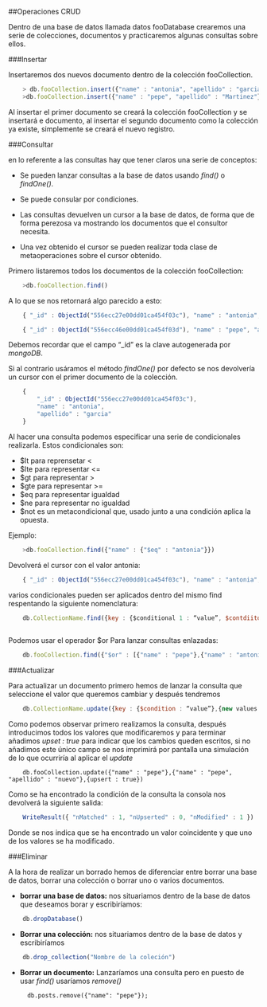 ##Operaciones CRUD

Dentro de una base de datos llamada datos fooDatabase crearemos una serie de colecciones, documentos y practicaremos algunas consultas sobre ellos.

###Insertar 

Insertaremos dos  nuevos documento dentro de la colección fooCollection.

```javascript
	> db.fooCollection.insert({"name" : "antonia", "apellido" : "garcia"})
	>db.fooCollection.insert({"name" : "pepe", "apellido" : "Martinez"})

```

Al insertar el primer documento se creará la colección fooCollection y se insertará e documento, al insertar el segundo documento como la colección ya existe, simplemente se creará el nuevo registro.	

###Consultar

en lo referente a las consultas hay que tener claros una serie de conceptos:
		
* Se pueden lanzar consultas a la base de datos usando *find()* o *findOne()*.
		
* Se puede consular por condiciones.

* Las consultas devuelven un cursor a la base de datos, de forma que de forma perezosa va mostrando los documentos que el consultor necesita.
		 
* Una vez obtenido el cursor se pueden realizar toda clase de metaoperaciones sobre el cursor obtenido. 


Primero listaremos todos los documentos de la colección fooCollection:

```javascript
    >db.fooCollection.find()
```

A lo que se nos retornará algo parecido a esto:

```javascript
    { "_id" : ObjectId("556ecc27e00dd01ca454f03c"), "name" : "antonia", "apellido" : "garcia" }

    { "_id" : ObjectId("556ecc46e00dd01ca454f03d"), "name" : "pepe", "apellido" : "Martinez" }

```

Debemos recordar que el campo “_id” es la clave autogenerada por *mongoDB*.
	
Si al contrario usáramos el método *findOne()* por defecto se nos devolvería un 	cursor  con el primer documento de la colección. 

```javascript
    {
    	"_id" : ObjectId("556ecc27e00dd01ca454f03c"),
    	"name" : "antonia",
    	"apellido" : "garcia"
    }
```

Al hacer una consulta podemos especificar una serie de condicionales 
realizarla.  Estos condicionales son:

* $lt para reprensetar < 
* $lte para representar <=
* $gt para representar >
* $gte para representar >=
* $eq para representar igualdad
* $ne para representar no igualdad
* $not es un metacondicional que, usado junto a una condición aplica la opuesta.

Ejemplo:

```javascript
	>db.fooCollection.find({"name" : {"$eq" : "antonia"}})
```

Devolverá el cursor con el valor antonia:

```javascript
    { "_id" : ObjectId("556ecc27e00dd01ca454f03c"), "name" : "antonia", "apellido" : "garcia" }

```

varios condicionales pueden ser aplicados dentro del mismo find respentando la siguiente nomenclatura:

```javascript
    db.CollectionName.find({key : {$conditional 1 : “value”, $contdiitonal2 : “value” …}})
    
```

Podemos usar el operador $or Para lanzar consultas enlazadas:

```javascript
    db.fooCollection.find({"$or" : [{"name" : "pepe"},{"name" : "antonia"}]})

```


###Actualizar 

Para actualizar un documento primero hemos de lanzar la consulta que seleccione el valor que queremos cambiar y después tendremos 

```javascript
    db.CollectionName.update({key : {$condition : “value”},{new values in format "key" : value"}, { upsert: true })

```

Como podemos observar primero realizamos la consulta, después introducimos todos los valores que modificaremos y para terminar añadimos *upset :  true* para indicar que los cambios queden escritos, si no añadimos este único campo se nos imprimirá por pantalla una simulación de lo que ocurriría al aplicar el *update*

```javscript
    db.fooCollection.update({"name" : "pepe"},{"name" : "pepe", "apellido" : "nuevo"},{upsert : true})
```

Como se ha encontrado la condición de la consulta la consola nos devolverá la siguiente salida:

```javascript
    WriteResult({ "nMatched" : 1, "nUpserted" : 0, "nModified" : 1 })

```

Donde se nos indica que se ha encontrado un valor coincidente y que uno de los valores se ha modificado.

###Eliminar

A la hora de realizar un borrado hemos de diferenciar entre borrar una base de datos, borrar una colección o borrar uno o varios documentos.

* **borrar una base de datos:** nos situariamos dentro de la base de datos que deseamos borar y escribiríamos:

```javascript
    db.dropDatabase()
```
    
*  **Borrar una colección:** nos situariamos dentro de la base de datos y escribiríamos

```javascript
    db.drop_collection("Nombre de la coleción")
```
* **Borrar un documento:** Lanzaríamos una consulta pero en puesto de usar *find()* usaríamos *remove()*

        db.posts.remove({"name": "pepe"});
